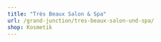 ```yaml
---
title: "Très Beaux Salon & Spa"
url: /grand-junction/tres-beaux-salon-und-spa/
shop: Kosmetik
---
```

